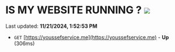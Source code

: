 # IS MY WEBSITE RUNNING ? [![](https://img.shields.io/static/v1?label=Sponsor&message=%E2%9D%A4&logo=GitHub&color=%23fe8e86)](https://github.com/sponsors/Youssef-Lehmam)

Last updated: **11/21/2024, 1:52:53 PM**

- `GET` [https://youssefservice.me](https://youssefservice.me) - **Up** (306ms)
